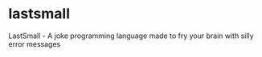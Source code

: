 # lastsmall
LastSmall - A joke programming language made to fry your brain with silly error messages
